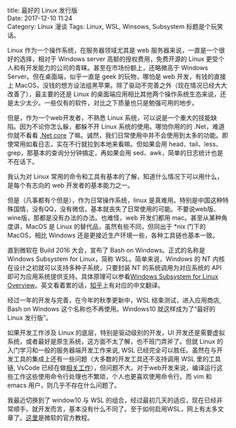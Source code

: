 title: 最好的 Linux 发行版  
Date: 2017-12-10 11:24  
Category: Linux 漫谈
Tags: Linux, WSL, Winsows, Subsystem
标题是个玩笑话。

Linux 作为一个操作系统，在服务器领域尤其是 web 服务器来说，一直是一个很好的选择，相对于 Windows server 高额的授权费用，免费开源的 Linux 更受个人和有开发能力的公司的青睐。甚至在市场份额上，还略微高于 Windows Server。但在桌面端，似乎一直是 geek 的玩物，哪怕是 web 开发，有钱的直接上 MacOS，没钱的想方设法组黑苹果。除了驱动不完善之外（现在情况已经大大改善了），最主要的还是 Linux 的桌面端应用相比其他两个操作系统生态来说，还是太少太少。一些仅有的软件，对比之下质量也只是勉强可用的地步。

但是，作为一个web开发者，不熟悉 Linux 系统，可以说是一个重大的技能缺陷。因为不论你怎么躲，都躲不开 Linux 系统的使用。哪怕你用的的 .Net，难道你就不看看 [.Net core](https://github.com/dotnet/core) 了嘛。诚然，我们日常使用中并不会使用到太多的功能。即使常用如看日志，实在不行就拉到本地来看嘛。但如果会用 head、tail、less、grep，那基本的查询分分钟搞定，再如果会用 sed、awk，简单的日志统计也是不在话下。

我认为对 Linux 常用的命令和工具有基本的了解，知道什么情况下可以用什么，是每个有志向的 web 开发者的基本能力之一。

但是（凡事都有个但是），作为日常操作系统，linux 是真难用。特别是中国这种特殊国情，没有QQ，没有微信，基本就丧失了日常使用的可能。不要说web版、wine版，那都是没有办法的办法。也难怪，web 开发们都用 mac。甚至从某种角度讲，MacOS 是 Linux 的替代品，虽然有些不同，但同出于 *nix 门下的 MacOS，相比 Windows 还是更接近生产环境一些，各种工具链也基本一致。

直到微软在 Build 2016 大会，宣布了 Bash on Windows。正式的名称是Windows Subsystem for Linux，简称 WSL。简单来说，Windows 的 NT 内核在设计之初就可以支持多种子系统，只要封装 NT 的系统调用为对应系统的 API 即可为应用系统提供支持。具体原理可以参看[Windows Subsystem for Linux Overview](https://blogs.msdn.microsoft.com/wsl/2016/04/22/windows-subsystem-for-linux-overview/)。英文看着累的话，[知乎](https://zhuanlan.zhihu.com/p/21856725)上有对应的中文翻译。

经过一年的开发与完善，在今年的秋季更新中，WSL 结束测试，进入应用商店, Bash on Windows 这个名称也不再使用。Windows10 就这样成为了“最好的 Linux 发行版”。

如果开发工作涉及 Linux 的底层，特别是驱动级别的开发，UI 开发还是需要虚拟系统，或者最好是原生系统，这方面不太了解，也不班门弄斧了。但就 Linux 的入门学习和一般的服务器端开发工作来说, WSL 已经完全可以胜任。虽然在与开发工具的集成上还有一些问题（大多数的开发工具还不支持调用 WSL 里的工具链, VsCode 已经在做[相关工作](https://github.com/Microsoft/vscode/labels/WSL)），但问题不大。对于web开发来说，编译运行这些工作这些使用命令行处理也不繁琐，个人也更喜欢使用命令行。而 vim 和 emacs 用户，则几乎不存在什么问题了。

我最近切换到了 window10 与 WSL 的组合，经过最初几天的适应，现在已经非常顺手。就开发而言，基本没有什么不同了。至于如何启用WSL，网上有太多文章了。[这里](https://winaero.com/blog/enable-wsl-windows-10-fall-creators-update/)是微软的官方教程。
